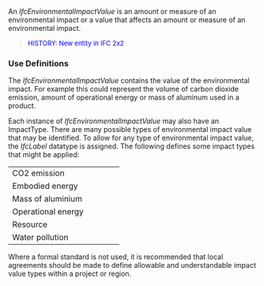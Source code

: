 An _IfcEnvironmentalImpactValue_ is an amount or measure of an environmental impact or a value that affects an amount or measure of an environmental impact.

> <font color="#0000FF" size="-1">HISTORY: New entity in IFC
		2x2</font>

### Use Definitions
The _IfcEnvironmentalImpactValue_ contains the value of the environmental impact. For example this could represent the volume of carbon dioxide emission, amount of operational energy or mass of aluminum used in a product.

Each instance of _IfcEnvironmentalImpactValue_ may also have an ImpactType. There are many possible types of environmental impact value that may be identified. To allow for any type of environmental impact value, the _IfcLabel_ datatype is assigned. The following defines some impact types that might be applied:

<table cellpadding="2" cellspacing="2"> 
		<tr> 
		  <td width="209">CO2 emission</td> 
		</tr> 
		<tr> 
		  <td width="209">Embodied energy</td> 
		</tr> 
		<tr> 
		  <td width="209">Mass of aluminium</td> 
		</tr> 
		<tr> 
		  <td width="209">Operational energy</td> 
		</tr> 
		<tr> 
		  <td width="209">Resource</td> 
		</tr> 
		<tr> 
		  <td width="209">Water pollution</td> 
		</tr> 
	 </table>

Where a formal standard is not used, it is recommended that local agreements should be made to define allowable and understandable impact value types within a project or region.